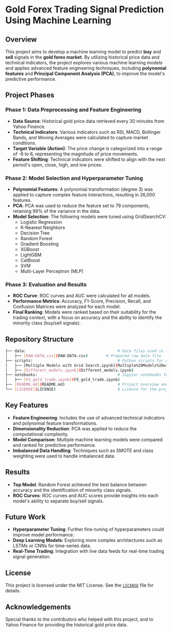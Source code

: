 # Gold Forex Trading Signal Prediction Using Machine Learning

## Overview

This project aims to develop a machine learning model to predict **buy** and **sell** signals in the **gold forex market**. By utilizing historical price data and technical indicators, the project explores various machine learning models and applies advanced feature engineering techniques, including **polynomial features** and **Principal Component Analysis (PCA)**, to improve the model's predictive performance.

## Project Phases

### Phase 1: Data Preprocessing and Feature Engineering
- **Data Source**: Historical gold price data retrieved every 30 minutes from Yahoo Finance.
- **Technical Indicators**: Various indicators such as RSI, MACD, Bollinger Bands, and Moving Averages were calculated to capture market conditions.
- **Target Variable (Action)**: The price change is categorized into a range of -6 to 6, representing the magnitude of price movements.
- **Feature Shifting**: Technical indicators were shifted to align with the next period's open, close, high, and low prices.

### Phase 2: Model Selection and Hyperparameter Tuning
- **Polynomial Features**: A polynomial transformation (degree 3) was applied to capture complex feature interactions, resulting in 26,000 features.
- **PCA**: PCA was used to reduce the feature set to 79 components, retaining 99% of the variance in the data.
- **Model Selection**: The following models were tuned using GridSearchCV:
  - Logistic Regression
  - K-Nearest Neighbors
  - Decision Tree
  - Random Forest
  - Gradient Boosting
  - XGBoost
  - LightGBM
  - CatBoost
  - SVM
  - Multi-Layer Perceptron (MLP)

### Phase 3: Evaluation and Results
- **ROC Curve**: ROC curves and AUC were calculated for all models.
- **Performance Metrics**: Accuracy, F1-Score, Precision, Recall, and Confusion Matrices were analyzed for each model.
- **Final Ranking**: Models were ranked based on their suitability for the trading context, with a focus on accuracy and the ability to identify the minority class (buy/sell signals).

## Repository Structure

```bash
├── data:                                        # Data files used in the project
│   ├── [RAW-DATA.csv](RAW-DATA.csv)        # Prepared raw data file
├── scripts:                                     # Python scripts for data processing and model training
│   ├── [Multiple Models with Grid Search.ipynb](Multiple%20Models%20with%20Grid%20Search.ipynb)   # Script to retrieve and preprocess data
│   ├── [Different_models.ipynb](Different_models.ipynb)                   # Script for model training and evaluation
├── notebooks:                                   # Jupyter notebooks for experimentation
│   ├── [FX_gold_trade.ipynb](FX_gold_trade.ipynb)
├── [README.md](README.md)                       # Project overview and instructions
└── [LICENSE](LICENSE)                           # License for the project
```

## Key Features

- **Feature Engineering**: Includes the use of advanced technical indicators and polynomial feature transformations.
- **Dimensionality Reduction**: PCA was applied to reduce the computational complexity.
- **Model Comparison**: Multiple machine learning models were compared and ranked for predictive performance.
- **Imbalanced Data Handling**: Techniques such as SMOTE and class weighting were used to handle imbalanced data.

## Results

- **Top Model**: Random Forest achieved the best balance between accuracy and the identification of minority class signals.
- **ROC Curves**: ROC curves and AUC scores provide insights into each model's ability to separate buy/sell signals.

## Future Work

- **Hyperparameter Tuning**: Further fine-tuning of hyperparameters could improve model performance.
- **Deep Learning Models**: Exploring more complex architectures such as LSTMs or CNNs for time-series data.
- **Real-Time Trading**: Integration with live data feeds for real-time trading signal generation.

## License

This project is licensed under the MIT License. See the [`LICENSE`](LICENSE) file for details.

## Acknowledgements

Special thanks to the contributors who helped with this project, and to Yahoo Finance for providing the historical gold price data.
